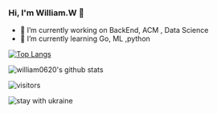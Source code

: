 ### Hi, I'm William.W 👋

- 🔭 I’m currently working on BackEnd, ACM , Data Science
- 🌱 I’m currently learning Go, ML ,python

[![Top Langs](https://github-readme-stats.vercel.app/api/top-langs/?username=william0620&hide=javascript,html,css)](https://github.com/anuraghazra/github-readme-stats)

![william0620's github stats](https://github-readme-stats.vercel.app/api?username=william0620&show_icons=true&theme=tokyonight&count_private=true)
<!-- ![Top Langs](https://github-readme-stats.vercel.app/api/top-langs/?username=william0620&layout=compact) -->

![visitors](https://visitor-badge.laobi.icu/badge?page_id=william0620)

![stay with ukraine](https://static01.imgkr.com/temp/f8b78043baf14996af436d22776478c9.jpg)
